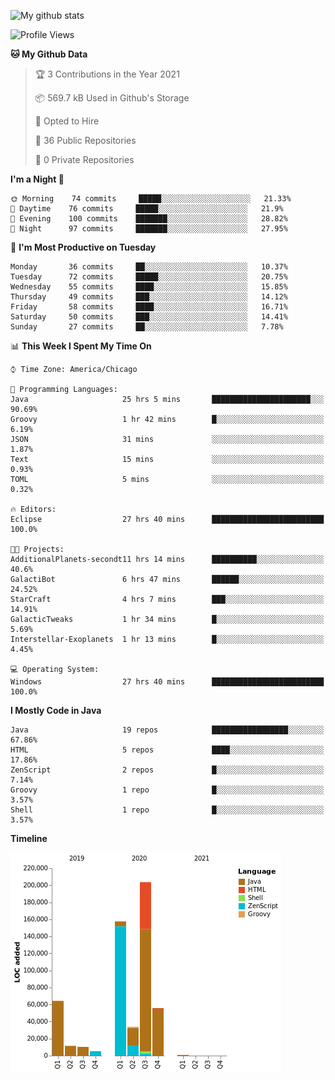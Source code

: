 ![My github stats](https://github-readme-stats.vercel.app/api?username=romvoid95&theme=gruvbox&include_all_commits=true&show_icons=true")

<!--START_SECTION:waka-->
![Profile Views](http://img.shields.io/badge/Profile%20Views-3-blue)

**🐱 My Github Data** 

> 🏆 3 Contributions in the Year 2021
 > 
> 📦 569.7 kB Used in Github's Storage 
 > 
> 💼 Opted to Hire
 > 
> 📜 36 Public Repositories 
 > 
> 🔑 0 Private Repositories  
 > 
**I'm a Night 🦉** 

```text
🌞 Morning    74 commits     █████░░░░░░░░░░░░░░░░░░░░   21.33% 
🌆 Daytime    76 commits     █████░░░░░░░░░░░░░░░░░░░░   21.9% 
🌃 Evening    100 commits    ███████░░░░░░░░░░░░░░░░░░   28.82% 
🌙 Night      97 commits     ███████░░░░░░░░░░░░░░░░░░   27.95%

```
📅 **I'm Most Productive on Tuesday** 

```text
Monday       36 commits     ██░░░░░░░░░░░░░░░░░░░░░░░   10.37% 
Tuesday      72 commits     █████░░░░░░░░░░░░░░░░░░░░   20.75% 
Wednesday    55 commits     ████░░░░░░░░░░░░░░░░░░░░░   15.85% 
Thursday     49 commits     ███░░░░░░░░░░░░░░░░░░░░░░   14.12% 
Friday       58 commits     ████░░░░░░░░░░░░░░░░░░░░░   16.71% 
Saturday     50 commits     ███░░░░░░░░░░░░░░░░░░░░░░   14.41% 
Sunday       27 commits     ██░░░░░░░░░░░░░░░░░░░░░░░   7.78%

```


📊 **This Week I Spent My Time On** 

```text
⌚︎ Time Zone: America/Chicago

💬 Programming Languages: 
Java                     25 hrs 5 mins       ██████████████████████░░░   90.69% 
Groovy                   1 hr 42 mins        █░░░░░░░░░░░░░░░░░░░░░░░░   6.19% 
JSON                     31 mins             ░░░░░░░░░░░░░░░░░░░░░░░░░   1.87% 
Text                     15 mins             ░░░░░░░░░░░░░░░░░░░░░░░░░   0.93% 
TOML                     5 mins              ░░░░░░░░░░░░░░░░░░░░░░░░░   0.32%

🔥 Editors: 
Eclipse                  27 hrs 40 mins      █████████████████████████   100.0%

🐱‍💻 Projects: 
AdditionalPlanets-secondt11 hrs 14 mins      ██████████░░░░░░░░░░░░░░░   40.6% 
GalactiBot               6 hrs 47 mins       ██████░░░░░░░░░░░░░░░░░░░   24.52% 
StarCraft                4 hrs 7 mins        ███░░░░░░░░░░░░░░░░░░░░░░   14.91% 
GalacticTweaks           1 hr 34 mins        █░░░░░░░░░░░░░░░░░░░░░░░░   5.69% 
Interstellar-Exoplanets  1 hr 13 mins        █░░░░░░░░░░░░░░░░░░░░░░░░   4.45%

💻 Operating System: 
Windows                  27 hrs 40 mins      █████████████████████████   100.0%

```

**I Mostly Code in Java** 

```text
Java                     19 repos            █████████████████░░░░░░░░   67.86% 
HTML                     5 repos             ████░░░░░░░░░░░░░░░░░░░░░   17.86% 
ZenScript                2 repos             █░░░░░░░░░░░░░░░░░░░░░░░░   7.14% 
Groovy                   1 repo              █░░░░░░░░░░░░░░░░░░░░░░░░   3.57% 
Shell                    1 repo              █░░░░░░░░░░░░░░░░░░░░░░░░   3.57%

```


**Timeline**

![Chart not found](https://raw.githubusercontent.com/ROMVoid95/ROMVoid95/master/charts/bar_graph.png) 


<!--END_SECTION:waka-->

